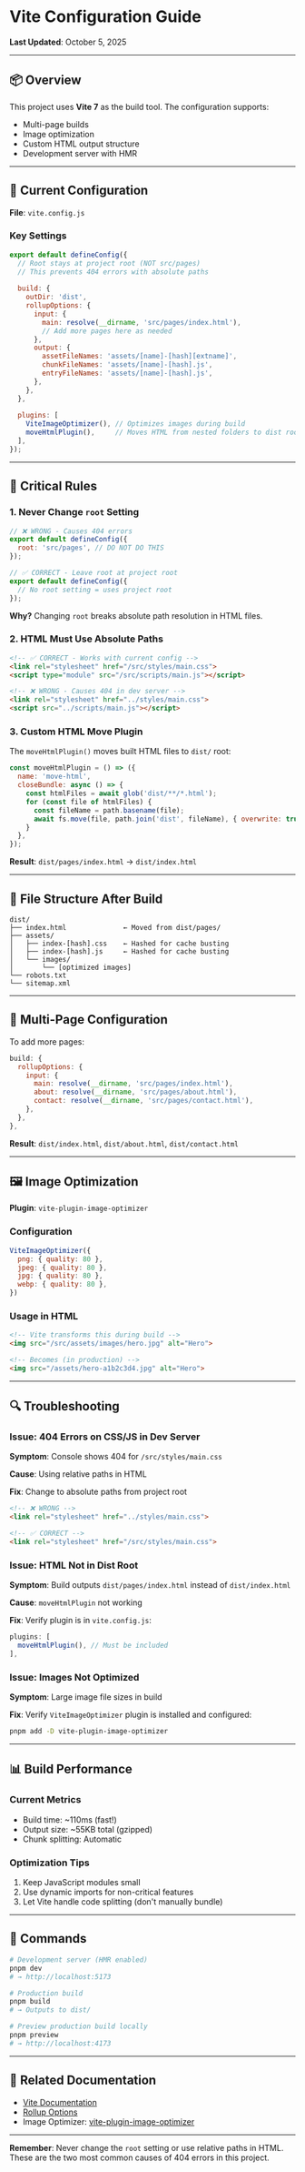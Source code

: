 # Vite Configuration Guide

**Last Updated**: October 5, 2025

---

## 📦 Overview

This project uses **Vite 7** as the build tool. The configuration supports:
- Multi-page builds
- Image optimization
- Custom HTML output structure
- Development server with HMR

---

## 🔧 Current Configuration

**File**: `vite.config.js`

### Key Settings

```javascript
export default defineConfig({
  // Root stays at project root (NOT src/pages)
  // This prevents 404 errors with absolute paths
  
  build: {
    outDir: 'dist',
    rollupOptions: {
      input: {
        main: resolve(__dirname, 'src/pages/index.html'),
        // Add more pages here as needed
      },
      output: {
        assetFileNames: 'assets/[name]-[hash][extname]',
        chunkFileNames: 'assets/[name]-[hash].js',
        entryFileNames: 'assets/[name]-[hash].js',
      },
    },
  },
  
  plugins: [
    ViteImageOptimizer(), // Optimizes images during build
    moveHtmlPlugin(),     // Moves HTML from nested folders to dist root
  ],
});
```

---

## 🚨 Critical Rules

### 1. Never Change `root` Setting
```javascript
// ❌ WRONG - Causes 404 errors
export default defineConfig({
  root: 'src/pages', // DO NOT DO THIS
});

// ✅ CORRECT - Leave root at project root
export default defineConfig({
  // No root setting = uses project root
});
```

**Why?** Changing `root` breaks absolute path resolution in HTML files.

### 2. HTML Must Use Absolute Paths
```html
<!-- ✅ CORRECT - Works with current config -->
<link rel="stylesheet" href="/src/styles/main.css">
<script type="module" src="/src/scripts/main.js"></script>

<!-- ❌ WRONG - Causes 404 in dev server -->
<link rel="stylesheet" href="../styles/main.css">
<script src="../scripts/main.js"></script>
```

### 3. Custom HTML Move Plugin
The `moveHtmlPlugin()` moves built HTML files to `dist/` root:

```javascript
const moveHtmlPlugin = () => ({
  name: 'move-html',
  closeBundle: async () => {
    const htmlFiles = await glob('dist/**/*.html');
    for (const file of htmlFiles) {
      const fileName = path.basename(file);
      await fs.move(file, path.join('dist', fileName), { overwrite: true });
    }
  },
});
```

**Result**: `dist/pages/index.html` → `dist/index.html`

---

## 📁 File Structure After Build

```
dist/
├── index.html              ← Moved from dist/pages/
├── assets/
│   ├── index-[hash].css    ← Hashed for cache busting
│   ├── index-[hash].js     ← Hashed for cache busting
│   └── images/
│       └── [optimized images]
└── robots.txt
└── sitemap.xml
```

---

## 🎯 Multi-Page Configuration

To add more pages:

```javascript
build: {
  rollupOptions: {
    input: {
      main: resolve(__dirname, 'src/pages/index.html'),
      about: resolve(__dirname, 'src/pages/about.html'),
      contact: resolve(__dirname, 'src/pages/contact.html'),
    },
  },
},
```

**Result**: `dist/index.html`, `dist/about.html`, `dist/contact.html`

---

## 🖼️ Image Optimization

**Plugin**: `vite-plugin-image-optimizer`

### Configuration
```javascript
ViteImageOptimizer({
  png: { quality: 80 },
  jpeg: { quality: 80 },
  jpg: { quality: 80 },
  webp: { quality: 80 },
})
```

### Usage in HTML
```html
<!-- Vite transforms this during build -->
<img src="/src/assets/images/hero.jpg" alt="Hero">

<!-- Becomes (in production) -->
<img src="/assets/hero-a1b2c3d4.jpg" alt="Hero">
```

---

## 🔍 Troubleshooting

### Issue: 404 Errors on CSS/JS in Dev Server

**Symptom**: Console shows 404 for `/src/styles/main.css`

**Cause**: Using relative paths in HTML

**Fix**: Change to absolute paths from project root
```html
<!-- ❌ WRONG -->
<link rel="stylesheet" href="../styles/main.css">

<!-- ✅ CORRECT -->
<link rel="stylesheet" href="/src/styles/main.css">
```

### Issue: HTML Not in Dist Root

**Symptom**: Build outputs `dist/pages/index.html` instead of `dist/index.html`

**Cause**: `moveHtmlPlugin` not working

**Fix**: Verify plugin is in `vite.config.js`:
```javascript
plugins: [
  moveHtmlPlugin(), // Must be included
],
```

### Issue: Images Not Optimized

**Symptom**: Large image file sizes in build

**Fix**: Verify `ViteImageOptimizer` plugin is installed and configured:
```bash
pnpm add -D vite-plugin-image-optimizer
```

---

## 📊 Build Performance

### Current Metrics
- Build time: ~110ms (fast!)
- Output size: ~55KB total (gzipped)
- Chunk splitting: Automatic

### Optimization Tips
1. Keep JavaScript modules small
2. Use dynamic imports for non-critical features
3. Let Vite handle code splitting (don't manually bundle)

---

## 🚀 Commands

```bash
# Development server (HMR enabled)
pnpm dev
# → http://localhost:5173

# Production build
pnpm build
# → Outputs to dist/

# Preview production build locally
pnpm preview
# → http://localhost:4173
```

---

## 🔗 Related Documentation

- [Vite Documentation](https://vitejs.dev/)
- [Rollup Options](https://rollupjs.org/configuration-options/)
- Image Optimizer: [vite-plugin-image-optimizer](https://github.com/FatehAK/vite-plugin-image-optimizer)

---

**Remember**: Never change the `root` setting or use relative paths in HTML. These are the two most common causes of 404 errors in this project.
